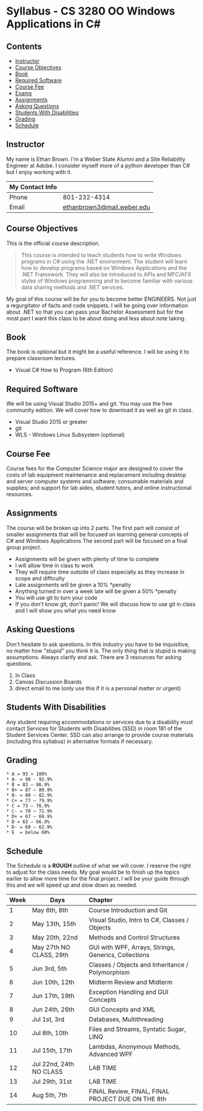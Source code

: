 # Syllabus - CS 3280 OO Windows Applications in C# #

## Contents ##

* [Instructor](#instructor)
* [Course Objectives](#course-objectives)
* [Book](#book)
* [Required Software](#required-software)
* [Course Fee](#course-fee)
* [Exams](#exams)
* [Assignments](#assignments)
* [Asking Questions](#asking-questions)
* [Students With Disabilities](#students-with-disabilities)
* [Grading](#grading)
* [Schedule ](#schedule)

## Instructor ##

My name is Ethan Brown. I'm a Weber State Alumni and a Site Reliability Engineer at Adobe.
I consider myself more of a python developer than C# but I enjoy working with it.

| My Contact Info |                            |
| --------------- | -------------------------- |
| Phone           | 801-232-4314               |
| Email           | ethanbrown3@mail.weber.edu |

## Course Objectives ##

This is the official course description.

> This course is intended to teach students how to write Windows programs in C# using the .NET environment. The student will learn how to develop programs based on Windows Applications and the .NET Framework. They will also be introduced to APIs and MFC/AFX styles of Windows programming and to become familiar with various data sharing methods and .NET services.

My goal of this course will be for you to become better ENGINEERS. Not just a regurgitator of
facts and code snippets. I will be going over information about .NET so that you can pass your
Bachelor Assessment but for the most part I want this class to be about doing and less about note
taking.

## Book ##

The book is optional but it might be a useful reference. I will be using it to prepare
classroom lectures.

* Visual C# How to Program (6th Edition)

## Required Software ##

We will be using Visual Studio 2015+ and git. You may use the free community edition.
We will cover how to download it as well as git in class.

* Visual Studio 2015 or greater
* git
* WLS - Windows Linux Subsystem (optional)

## Course Fee ##

Course fees for the Computer Science major are designed to cover the costs of lab equipment
maintenance and replacement including desktop and server computer systems and software;
consumable materials and supplies; and support for lab aides, student tutors, and online
instructional resources.

## Assignments ##

The course will be broken up into 2 parts. The first part will consist of smaller
assignments that will be focused on learning general concepts of C# and Windows Applications
The second part will be focused on a final group project.

* Assignments will be given with plenty of time to complete
* I will allow time in class to work
* They will require time outside of class especially as they increase in scope and difficulty
* Late assignments will be given a 10%
*penalty
* Anything turned in over a week late will be given a 50%
*penalty
* You will use git to turn your code
* If you don't know git, don't panic! We will discuss how to use git in class and I will show you what you need know

## Asking Questions ##

Don't hesitate to ask questions. In this industry you have to be inquisitive, no matter how
"stupid" you think it is. The only thing that is stupid is making assumptions. Always clarify
and ask. There are 3 resources for asking questions.

1. In Class
2. Canvas Discussion Boards
3. direct email to me (only use this if it is a personal matter or urgent)

## Students With Disabilities ##

Any student requiring accommodations or services due to a disability must contact Services for
Students with Disabilities (SSD) in room 181 of the Student Services Center. SSD can also
arrange to provide course materials (including this syllabus) in alternative formats if necessary.

## Grading ##

    * A = 93 > 100%
    * A- = 90 - 92.9%
    * B = 83 – 86.9%
    * B+ = 87 – 89.9%
    * B- = 80 – 82.9%
    * C+ = 77 – 79.9%
    * C = 73 – 76.9%
    * C- = 70 – 72.9%
    * D+ = 67 – 69.9%
    * D = 63 – 66.9%
    * D- = 60 – 62.9%
    * E  = below 60%

## Schedule ##

The Schedule is a **ROUGH** outline of what we will cover. I reserve the right to adjust for
the class needs. My goal would be to finish up the topics earlier to allow more time for
the final project. I will be your guide through this and we will speed up and slow down as
needed.

| Week | Days                    | Chapter                                              |
| ---- | ----------------------- | :--------------------------------------------------- |
| 1    | May 6th, 8th            | Course Introduction and Git                          |
| 2    | May 13th, 15th          | Visual Studio, Intro to C#, Classes / Objects        |
| 3    | May 20th, 22nd          | Methods and Control Structures                       |
| 4    | May 27th NO CLASS, 29th | GUI with WPF, Arrays, Strings, Generics, Collections |
| 5    | Jun 3rd, 5th            | Classes / Objects and Inheritance / Polymorphism     |
| 6    | Jun 10th, 12th          | Midterm Review and Midterm                           |
| 7    | Jun 17th, 19th          | Exception Handling and GUI Concepts                  |
| 8    | Jun 24th, 26th          | GUI Concepts and XML                                 |
| 9    | Jul 1st, 3rd            | Databases, Multithreading                            |
| 10   | Jul 8th, 10th           | Files and Streams, Syntatic Sugar, LINQ              |
| 11   | Jul 15th, 17th          | Lambdas, Anonymous Methods, Advanced WPF             |
| 12   | Jul 22nd, 24th NO CLASS | LAB TIME                                             |
| 13   | Jul 29th, 31st          | LAB TIME                                             |
| 14   | Aug 5th, 7th            | FINAL Review, FINAL, FINAL PROJECT DUE ON THE 8th    |
